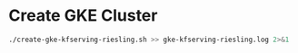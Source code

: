 
# Create GKE Cluster

```bash
./create-gke-kfserving-riesling.sh >> gke-kfserving-riesling.log 2>&1
```